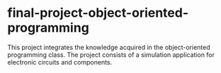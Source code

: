 # final-project-object-oriented-programming
 This project integrates the knowledge acquired in the object-oriented programming class. The project consists of a simulation application for electronic circuits and components.
